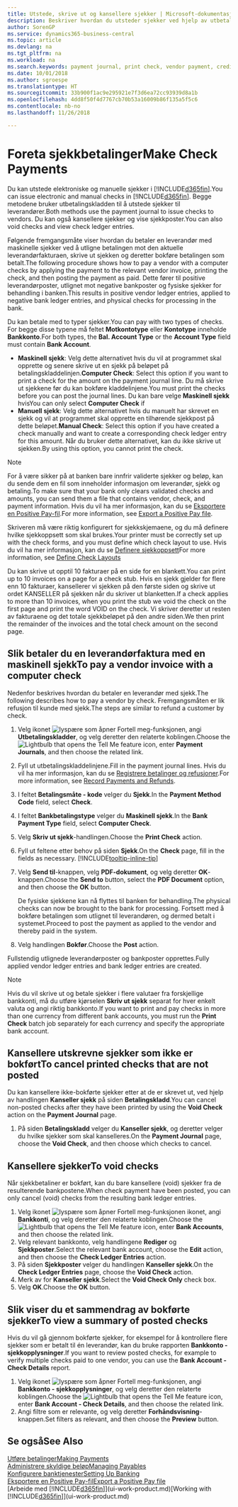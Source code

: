 ```yaml
---
title: Utstede, skrive ut og kansellere sjekker | Microsoft-dokumentasjon
description: Beskriver hvordan du utsteder sjekker ved hjelp av utbetalingskladden, skriver ut sjekker og kansellerer eller viser sjekkposter i Business Central.
author: SorenGP
ms.service: dynamics365-business-central
ms.topic: article
ms.devlang: na
ms.tgt_pltfrm: na
ms.workload: na
ms.search.keywords: payment journal, print check, vendor payment, creditor, debt, balance due, AP
ms.date: 10/01/2018
ms.author: sgroespe
ms.translationtype: HT
ms.sourcegitcommit: 33b900f1ac9e295921e7f3d6ea72cc93939d8a1b
ms.openlocfilehash: 4dd8f50f4d7767cb70b53a16009b86f135a5f5c6
ms.contentlocale: nb-no
ms.lasthandoff: 11/26/2018

---
```

# <a name="make-check-payments"></a><span data-ttu-id="f3984-103">Foreta sjekkbetalinger</span><span class="sxs-lookup"><span data-stu-id="f3984-103">Make Check Payments</span></span>
<span data-ttu-id="f3984-104">Du kan utstede elektroniske og manuelle sjekker i [!INCLUDE[d365fin](includes/d365fin_md.md)].</span><span class="sxs-lookup"><span data-stu-id="f3984-104">You can issue electronic and manual checks in [!INCLUDE[d365fin](includes/d365fin_md.md)].</span></span> <span data-ttu-id="f3984-105">Begge metodene bruker utbetalingskladden til å utstede sjekker til leverandører.</span><span class="sxs-lookup"><span data-stu-id="f3984-105">Both methods use the payment journal to issue checks to vendors.</span></span> <span data-ttu-id="f3984-106">Du kan også kansellere sjekker og vise sjekkposter.</span><span class="sxs-lookup"><span data-stu-id="f3984-106">You can also void checks and view check ledger entries.</span></span>

<span data-ttu-id="f3984-107">Følgende fremgangsmåte viser hvordan du betaler en leverandør med maskinelle sjekker ved å utligne betalingen mot den aktuelle leverandørfakturaen, skrive ut sjekken og deretter bokføre betalingen som betalt.</span><span class="sxs-lookup"><span data-stu-id="f3984-107">The following procedure shows how to pay a vendor with a computer checks by applying the payment to the relevant vendor invoice, printing the check, and then posting the payment as paid.</span></span> <span data-ttu-id="f3984-108">Dette fører til positive leverandørposter, utlignet mot negative bankposter og fysiske sjekker for behandling i banken.</span><span class="sxs-lookup"><span data-stu-id="f3984-108">This results in positive vendor ledger entries, applied to negative bank ledger entries, and physical checks for processing in the bank.</span></span>

<span data-ttu-id="f3984-109">Du kan betale med to typer sjekker.</span><span class="sxs-lookup"><span data-stu-id="f3984-109">You can pay with two types of checks.</span></span> <span data-ttu-id="f3984-110">For begge disse typene må feltet **Motkontotype** eller **Kontotype** inneholde **Bankkonto**.</span><span class="sxs-lookup"><span data-stu-id="f3984-110">For both types, the **Bal. Account Type** or the **Account Type** field must contain **Bank Account**.</span></span>

- <span data-ttu-id="f3984-111">**Maskinell sjekk**: Velg dette alternativet hvis du vil at programmet skal opprette og senere skrive ut en sjekk på beløpet på betalingskladdelinjen.</span><span class="sxs-lookup"><span data-stu-id="f3984-111">**Computer Check**: Select this option if you want to print a check for the amount on the payment journal line.</span></span> <span data-ttu-id="f3984-112">Du må skrive ut sjekkene før du kan bokføre kladdelinjene.</span><span class="sxs-lookup"><span data-stu-id="f3984-112">You must print the checks before you can post the journal lines.</span></span> <span data-ttu-id="f3984-113">Du kan bare velge **Maskinell sjekk** hvis</span><span class="sxs-lookup"><span data-stu-id="f3984-113">You can only select **Computer Check** if</span></span>
- <span data-ttu-id="f3984-114">**Manuell sjekk**: Velg dette alternativet hvis du manuelt har skrevet en sjekk og vil at programmet skal opprette en tilhørende sjekkpost på dette beløpet.</span><span class="sxs-lookup"><span data-stu-id="f3984-114">**Manual Check**: Select this option if you have created a check manually and want to create a corresponding check ledger entry for this amount.</span></span> <span data-ttu-id="f3984-115">Når du bruker dette alternativet, kan du ikke skrive ut sjekken.</span><span class="sxs-lookup"><span data-stu-id="f3984-115">By using this option, you cannot print the check.</span></span>

> [!NOTE]  
> <span data-ttu-id="f3984-116">For å være sikker på at banken bare innfrir validerte sjekker og beløp, kan du sende dem en fil som inneholder informasjon om leverandør, sjekk og betaling.</span><span class="sxs-lookup"><span data-stu-id="f3984-116">To make sure that your bank only clears validated checks and amounts, you can send them a file that contains vendor, check, and payment information.</span></span> <span data-ttu-id="f3984-117">Hvis du vil ha mer informasjon, kan du se [Eksportere en Positive Pay-fil](finance-how-positive-pay.md).</span><span class="sxs-lookup"><span data-stu-id="f3984-117">For more information, see [Export a Positive Pay file](finance-how-positive-pay.md).</span></span>

<span data-ttu-id="f3984-118">Skriveren må være riktig konfigurert for sjekkskjemaene, og du må definere hvilke sjekkoppsett som skal brukes.</span><span class="sxs-lookup"><span data-stu-id="f3984-118">Your printer must be correctly set up with the check forms, and you must define which check layout to use.</span></span> <span data-ttu-id="f3984-119">Hvis du vil ha mer informasjon, kan du se [Definere sjekkoppsett](finance-how-define-check-layouts.md)</span><span class="sxs-lookup"><span data-stu-id="f3984-119">For more information, see [Define Check Layouts](finance-how-define-check-layouts.md)</span></span>

<span data-ttu-id="f3984-120">Du kan skrive ut opptil 10 fakturaer på en side for en blankett.</span><span class="sxs-lookup"><span data-stu-id="f3984-120">You can print up to 10 invoices on a page for a check stub.</span></span> <span data-ttu-id="f3984-121">Hvis en sjekk gjelder for flere enn 10 fakturaer, kansellerer vi sjekken på den første siden og skrive ut ordet KANSELLER på sjekken når du skriver ut blanketten.</span><span class="sxs-lookup"><span data-stu-id="f3984-121">If a check applies to more than 10 invoices, when you print the stub we void the check on the first page and print the word VOID on the check.</span></span> <span data-ttu-id="f3984-122">Vi skriver deretter ut resten av fakturaene og det totale sjekkbeløpet på den andre siden.</span><span class="sxs-lookup"><span data-stu-id="f3984-122">We then print the remainder of the invoices and the total check amount on the second page.</span></span> 

## <a name="to-pay-a-vendor-invoice-with-a-computer-check"></a><span data-ttu-id="f3984-123">Slik betaler du en leverandørfaktura med en maskinell sjekk</span><span class="sxs-lookup"><span data-stu-id="f3984-123">To pay a vendor invoice with a computer check</span></span>
<span data-ttu-id="f3984-124">Nedenfor beskrives hvordan du betaler en leverandør med sjekk.</span><span class="sxs-lookup"><span data-stu-id="f3984-124">The following describes how to pay a vendor by check.</span></span> <span data-ttu-id="f3984-125">Fremgangsmåten er lik refusjon til kunde med sjekk.</span><span class="sxs-lookup"><span data-stu-id="f3984-125">The steps are similar to refund a customer by check.</span></span>

1. <span data-ttu-id="f3984-126">Velg ikonet ![lyspære som åpner Fortell meg-funksjonen](media/ui-search/search_small.png "Fortell hva du vil gjøre"), angi **Utbetalingskladder**, og velg deretter den relaterte koblingen.</span><span class="sxs-lookup"><span data-stu-id="f3984-126">Choose the ![Lightbulb that opens the Tell Me feature](media/ui-search/search_small.png "Tell me what you want to do") icon, enter **Payment Journals**, and then choose the related link.</span></span>
2. <span data-ttu-id="f3984-127">Fyll ut utbetalingskladdelinjene.</span><span class="sxs-lookup"><span data-stu-id="f3984-127">Fill in the payment journal lines.</span></span> <span data-ttu-id="f3984-128">Hvis du vil ha mer informasjon, kan du se [Registrere betalinger og refusjoner](payables-how-post-payments-refunds.md).</span><span class="sxs-lookup"><span data-stu-id="f3984-128">For more information, see [Record Payments and Refunds](payables-how-post-payments-refunds.md).</span></span>
3. <span data-ttu-id="f3984-129">I feltet **Betalingsmåte - kode** velger du **Sjekk**.</span><span class="sxs-lookup"><span data-stu-id="f3984-129">In the **Payment Method Code** field, select **Check**.</span></span>
4. <span data-ttu-id="f3984-130">I feltet **Bankbetalingstype** velger du **Maskinell sjekk**.</span><span class="sxs-lookup"><span data-stu-id="f3984-130">In the **Bank Payment Type** field, select **Computer Check**.</span></span>
5. <span data-ttu-id="f3984-131">Velg **Skriv ut sjekk**-handlingen.</span><span class="sxs-lookup"><span data-stu-id="f3984-131">Choose the **Print Check** action.</span></span>
6. <span data-ttu-id="f3984-132">Fyll ut feltene etter behov på siden **Sjekk**.</span><span class="sxs-lookup"><span data-stu-id="f3984-132">On the **Check** page, fill in the fields as necessary.</span></span> [!INCLUDE[tooltip-inline-tip](includes/tooltip-inline-tip_md.md)]
7. <span data-ttu-id="f3984-133">Velg **Send til**-knappen, velg **PDF-dokument**, og velg deretter **OK**-knappen.</span><span class="sxs-lookup"><span data-stu-id="f3984-133">Choose the **Send to** button, select the **PDF Document** option, and then choose the **OK** button.</span></span>

    <span data-ttu-id="f3984-134">De fysiske sjekkene kan nå flyttes til banken for behandling.</span><span class="sxs-lookup"><span data-stu-id="f3984-134">The physical checks can now be brought to the bank for processing.</span></span> <span data-ttu-id="f3984-135">Fortsett med å bokføre betalingen som utlignet til leverandøren, og dermed betalt i systemet.</span><span class="sxs-lookup"><span data-stu-id="f3984-135">Proceed to post the payment as applied to the vendor and thereby paid in the system.</span></span>
8. <span data-ttu-id="f3984-136">Velg handlingen **Bokfør**.</span><span class="sxs-lookup"><span data-stu-id="f3984-136">Choose the **Post** action.</span></span>

<span data-ttu-id="f3984-137">Fullstendig utlignede leverandørposter og bankposter opprettes.</span><span class="sxs-lookup"><span data-stu-id="f3984-137">Fully applied vendor ledger entries and bank ledger entries are created.</span></span>

> [!NOTE]  
> <span data-ttu-id="f3984-138">Hvis du vil skrive ut og betale sjekker i flere valutaer fra forskjellige bankkonti, må du utføre kjørselen **Skriv ut sjekk** separat for hver enkelt valuta og angi riktig bankkonto.</span><span class="sxs-lookup"><span data-stu-id="f3984-138">If you want to print and pay checks in more than one currency from different bank accounts, you must run the **Print Check** batch job separately for each currency and specify the appropriate bank account.</span></span>

## <a name="to-cancel-printed-checks-that-are-not-posted"></a><span data-ttu-id="f3984-139">Kansellere utskrevne sjekker som ikke er bokført</span><span class="sxs-lookup"><span data-stu-id="f3984-139">To cancel printed checks that are not posted</span></span>
<span data-ttu-id="f3984-140">Du kan kansellere ikke-bokførte sjekker etter at de er skrevet ut, ved hjelp av handlingen **Kanseller sjekk** på siden **Betalingskladd**.</span><span class="sxs-lookup"><span data-stu-id="f3984-140">You can cancel non-posted checks after they have been printed by using the **Void Check** action on the **Payment Journal** page.</span></span>

1. <span data-ttu-id="f3984-141">På siden **Betalingskladd** velger du **Kanseller sjekk**, og deretter velger du hvilke sjekker som skal kanselleres.</span><span class="sxs-lookup"><span data-stu-id="f3984-141">On the **Payment Journal** page, choose the **Void Check**, and then choose which checks to cancel.</span></span>

## <a name="to-void-checks"></a><span data-ttu-id="f3984-142">Kansellere sjekker</span><span class="sxs-lookup"><span data-stu-id="f3984-142">To void checks</span></span>
<span data-ttu-id="f3984-143">Når sjekkbetaliner er bokført, kan du bare kansellere (void) sjekker fra de resulterende bankpostene.</span><span class="sxs-lookup"><span data-stu-id="f3984-143">When check payment have been posted, you can only cancel (void) checks from the resulting bank ledger entries.</span></span>

1. <span data-ttu-id="f3984-144">Velg ikonet ![lyspære som åpner Fortell meg-funksjonen](media/ui-search/search_small.png "Fortell hva du vil gjøre") ikonet, angi **Bankkonti**, og velg deretter den relaterte koblingen.</span><span class="sxs-lookup"><span data-stu-id="f3984-144">Choose the ![Lightbulb that opens the Tell Me feature](media/ui-search/search_small.png "Tell me what you want to do") icon, enter **Bank Accounts**, and then choose the related link.</span></span>
2. <span data-ttu-id="f3984-145">Velg relevant bankkonto, velg handlingene **Rediger** og **Sjekkposter**.</span><span class="sxs-lookup"><span data-stu-id="f3984-145">Select the relevant bank account, choose the **Edit** action, and then choose the **Check Ledger Entries** action.</span></span>
3. <span data-ttu-id="f3984-146">På siden **Sjekkposter** velger du handlingen **Kanseller sjekk**.</span><span class="sxs-lookup"><span data-stu-id="f3984-146">On the **Check Ledger Entries** page, choose the **Void Check** action.</span></span>
4. <span data-ttu-id="f3984-147">Merk av for **Kanseller sjekk**.</span><span class="sxs-lookup"><span data-stu-id="f3984-147">Select the **Void Check Only** check box.</span></span>
5. <span data-ttu-id="f3984-148">Velg **OK**.</span><span class="sxs-lookup"><span data-stu-id="f3984-148">Choose the **OK** button.</span></span>

## <a name="to-view-a-summary-of-posted-checks"></a><span data-ttu-id="f3984-149">Slik viser du et sammendrag av bokførte sjekker</span><span class="sxs-lookup"><span data-stu-id="f3984-149">To view a summary of posted checks</span></span>
<span data-ttu-id="f3984-150">Hvis du vil gå gjennom bokførte sjekker, for eksempel for å kontrollere flere sjekker som er betalt til én leverandør, kan du bruke rapporten **Bankkonto - sjekkopplysninger**.</span><span class="sxs-lookup"><span data-stu-id="f3984-150">If you want to review posted checks, for example to verify multiple checks paid to one vendor, you can use the **Bank Account - Check Details** report.</span></span>
1. <span data-ttu-id="f3984-151">Velg ikonet ![lyspære som åpner Fortell meg-funksjonen](media/ui-search/search_small.png "Fortell hva du vil gjøre"), angi **Bankkonto - sjekkopplysninger**, og velg deretter den relaterte koblingen.</span><span class="sxs-lookup"><span data-stu-id="f3984-151">Choose the ![Lightbulb that opens the Tell Me feature](media/ui-search/search_small.png "Tell me what you want to do") icon, enter **Bank Account - Check Details**, and then choose the related link.</span></span>
2. <span data-ttu-id="f3984-152">Angi filtre som er relevante, og velg deretter **Forhåndsvisning**-knappen.</span><span class="sxs-lookup"><span data-stu-id="f3984-152">Set filters as relevant, and then choose the **Preview** button.</span></span>

## <a name="see-also"></a><span data-ttu-id="f3984-153">Se også</span><span class="sxs-lookup"><span data-stu-id="f3984-153">See Also</span></span>
[<span data-ttu-id="f3984-154">Utføre betalinger</span><span class="sxs-lookup"><span data-stu-id="f3984-154">Making Payments</span></span>](payables-make-payments.md)  
[<span data-ttu-id="f3984-155">Administrere skyldige beløp</span><span class="sxs-lookup"><span data-stu-id="f3984-155">Managing Payables</span></span>](payables-manage-payables.md)  
[<span data-ttu-id="f3984-156">Konfigurere banktjenester</span><span class="sxs-lookup"><span data-stu-id="f3984-156">Setting Up Banking</span></span>](bank-setup-banking.md)  
[<span data-ttu-id="f3984-157">Eksportere en Positive Pay-fil</span><span class="sxs-lookup"><span data-stu-id="f3984-157">Export a Positive Pay file</span></span>](finance-how-positive-pay.md)  
<span data-ttu-id="f3984-158">[Arbeide med [!INCLUDE[d365fin](includes/d365fin_md.md)]](ui-work-product.md)</span><span class="sxs-lookup"><span data-stu-id="f3984-158">[Working with [!INCLUDE[d365fin](includes/d365fin_md.md)]](ui-work-product.md)</span></span>  

